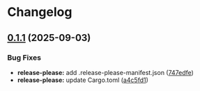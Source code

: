 # Changelog

## [0.1.1](https://github.com/nabil-Tounarti/user-management-system/compare/v0.1.0...v0.1.1) (2025-09-03)


### Bug Fixes

* **release-please:** add .release-please-manifest.json ([747edfe](https://github.com/nabil-Tounarti/user-management-system/commit/747edfec9b6c60c96909a4e114b4c18c8379f0b1))
* **release-please:** update Cargo.toml ([a4c5fd1](https://github.com/nabil-Tounarti/user-management-system/commit/a4c5fd19235350619be30c3760a616cfd0110b50))

